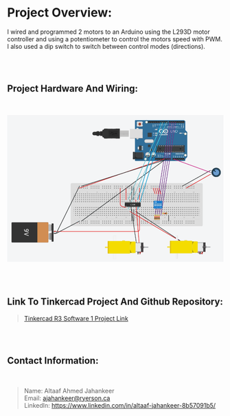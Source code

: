 # Project Overview: # 

I wired and programmed 2 motors to an Arduino using the L293D motor controller and using a potentiometer to control the motors speed with PWM. I also used a dip switch to switch between control modes (directions).

<br>
<br>

## Project Hardware And Wiring: ##

<br>

![Hardware And Wiring!](images/r3-Software-training-1-hardware-And-Wiring-Altaaf.PNG)

<br>
<br>

## Link To Tinkercad Project And Github Repository: ##

>[Tinkercad R3 Software 1 Project Link](https://www.tinkercad.com/things/gE5d5WRU3W2-r3-practise-1 "Altaaf Jahankeer r3 software project 1 Link")

<br>
<br>

 ## Contact Information: ##
<br>

>Name: Altaaf Ahmed Jahankeer <br>
>Email: ajahankeer@ryerson.ca <br>
>LinkedIn: https://www.linkedin.com/in/altaaf-jahankeer-8b57091b5/
